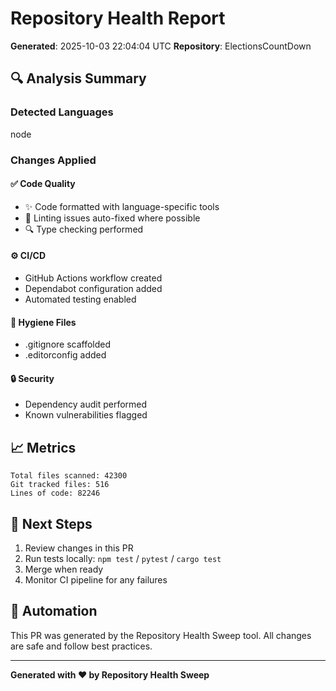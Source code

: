 # Repository Health Report

**Generated**: 2025-10-03 22:04:04 UTC
**Repository**: ElectionsCountDown

## 🔍 Analysis Summary

### Detected Languages
node

### Changes Applied

#### ✅ Code Quality
- ✨ Code formatted with language-specific tools
- 🔧 Linting issues auto-fixed where possible
- 🔍 Type checking performed

#### ⚙️ CI/CD
- GitHub Actions workflow created
- Dependabot configuration added
- Automated testing enabled

#### 📝 Hygiene Files
- .gitignore scaffolded
- .editorconfig added

#### 🔒 Security
- Dependency audit performed
- Known vulnerabilities flagged

## 📈 Metrics

```
Total files scanned: 42300
Git tracked files: 516
Lines of code: 82246
```

## 🚀 Next Steps

1. Review changes in this PR
2. Run tests locally: `npm test` / `pytest` / `cargo test`
3. Merge when ready
4. Monitor CI pipeline for any failures

## 🤖 Automation

This PR was generated by the Repository Health Sweep tool.
All changes are safe and follow best practices.

---
**Generated with ❤️ by Repository Health Sweep**
